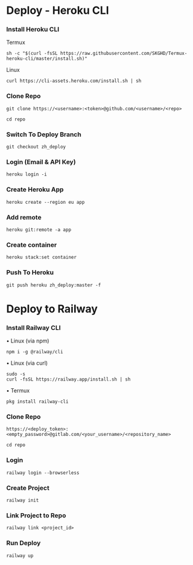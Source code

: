 # Deploy - Heroku CLI

### Install Heroku CLI

Termux
```
sh -c "$(curl -fsSL https://raw.githubusercontent.com/SKGHD/Termux-heroku-cli/master/install.sh)"
```
Linux
```
curl https://cli-assets.heroku.com/install.sh | sh
```
### Clone Repo
```
git clone https://<username>:<token>@github.com/<username>/<repo>
```
```
cd repo
```

### Switch To Deploy Branch
```
git checkout zh_deploy
```

### Login (Email & API Key)
```
heroku login -i
```

### Create Heroku App
```
heroku create --region eu app
```

### Add remote
```
heroku git:remote -a app
```

### Create container
```
heroku stack:set container
```

### Push To Heroku
```
git push heroku zh_deploy:master -f
```

# Deploy to Railway

### Install Railway CLI

• Linux (via npm)
```
npm i -g @railway/cli
```
• Linux (via curl)
```
sudo -s
curl -fsSL https://railway.app/install.sh | sh
```
• Termux
```
pkg install railway-cli
```

### Clone Repo
```
https://<deploy_token>:<empty_password>@gitlab.com/<your_username>/<repository_name>
```

```
cd repo
```

### Login
```
railway login --browserless
```
### Create Project
```
railway init
```
### Link Project to Repo
```
railway link <project_id>
```
### Run Deploy
```
railway up
```
